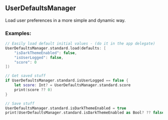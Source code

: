 UserDefaultsManager
-------

Load user preferences in a more simple and dynamic way.

### Examples:
```swift
// Easily load default initial values - (do it in the app delegate)
UserDefaultsManager.standard.load(defaults: [
	"isDarkThemeEnabled": false,
	"isUserLogged": false,
	"score": 0
])
```
```swift
// Get saved stuff
if UserDefaultsManager.standard.isUserLogged == false {
	let score: Int? = UserDefaultsManager.standard.score
	print(score ?? 0)
}
```
```swift
// Save stuff
UserDefaultsManager.standard.isDarkThemeEnabled = true
print(UserDefaultsManager.standard.isDarkThemeEnabled as Bool? ?? false)
```
